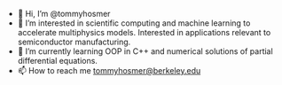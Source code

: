 - 👋 Hi, I’m @tommyhosmer
- 👀 I’m interested in scientific computing and machine learning to accelerate multiphysics models. Interested in applications relevant to semiconductor manufacturing.
- 🌱 I’m currently learning OOP in C++ and numerical solutions of partial differential equations.
- 📫 How to reach me tommyhosmer@berkeley.edu



